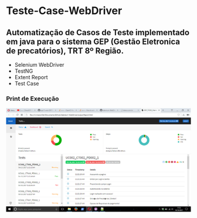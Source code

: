 # Teste-Case-WebDriver
## Automatização de Casos de Teste implementado em java para o sistema GEP (Gestão Eletronica de precatórios), TRT 8º Região. 
* Selenium WebDriver
* TestNG
* Extent Report
* Test Case

### Print de Execução
 ![GitHub Logo](Prints/print.png)

